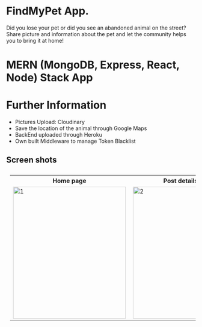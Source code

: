 # FindMyPet App.
Did you lose your pet or did you see an abandoned animal on the street? Share picture and information about the pet and let the community helps you to bring it at home!
# MERN (MongoDB, Express, React, Node) Stack App 
# Further Information
- Pictures Upload: Cloudinary
- Save the location of the animal through Google Maps
- BackEnd uploaded through Heroku
- Own built Middleware to manage Token Blacklist

## Screen shots

<table style="padding:10px">
 <tr>
 <th>Home page</th>
   <th>Post details page</th>
   <th>Post Feed</th>
   <th>User Profile</th>
    <th>Map</th>
 </tr>
  <tr>
    <td> 
         <img src="./Sshot/home-findmypet.jpg"  alt="1" width = 300px height = 350px ></td>
      
 <td><img src="./Sshot/detailspage.jpg" align="right" alt="2" width =300px height =350px></td>
   <td><img src="./Sshot/post.jpg" alt="3" width = 300px height = 350px></td>
     <td><img src="./Sshot/userProfile.jpg" alt="4" width = 300px height = 350px></td>
    <td><img src="./Sshot/map.jpg" alt="4" width = 300px height = 350px></td>

  </tr>

</table>
